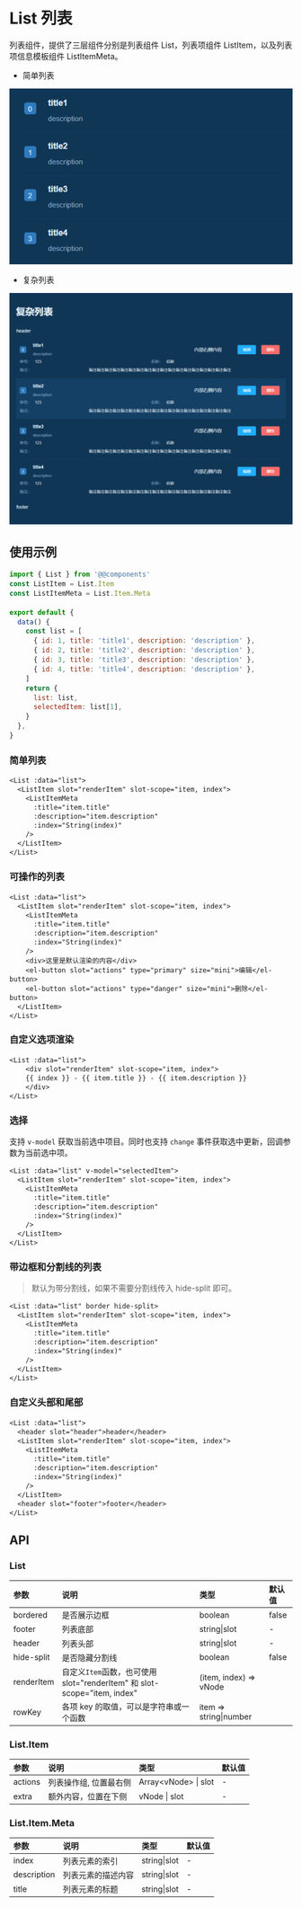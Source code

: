 # List 列表

列表组件，提供了三层组件分别是列表组件 List，列表项组件 ListItem，以及列表项信息模板组件 ListItemMeta。

- 简单列表

![](https://raw.githubusercontent.com/jiangwenyang/graphbed/master/20191223113036.png)

- 复杂列表

![](https://raw.githubusercontent.com/jiangwenyang/graphbed/master/20191227104114.png)

## 使用示例

```js
import { List } from '@@components'
const ListItem = List.Item
const ListItemMeta = List.Item.Meta

export default {
  data() {
    const list = [
      { id: 1, title: 'title1', description: 'description' },
      { id: 2, title: 'title2', description: 'description' },
      { id: 3, title: 'title3', description: 'description' },
      { id: 4, title: 'title4', description: 'description' },
    ]
    return {
      list: list,
      selectedItem: list[1],
    }
  },
}
```

### 简单列表

```vue
<List :data="list">
  <ListItem slot="renderItem" slot-scope="item, index">
    <ListItemMeta
      :title="item.title"
      :description="item.description"
      :index="String(index)"
    />
  </ListItem>
</List>
```

### 可操作的列表

```vue
<List :data="list">
  <ListItem slot="renderItem" slot-scope="item, index">
    <ListItemMeta
      :title="item.title"
      :description="item.description"
      :index="String(index)"
    />
    <div>这里是默认渲染的内容</div>
    <el-button slot="actions" type="primary" size="mini">编辑</el-button>
    <el-button slot="actions" type="danger" size="mini">删除</el-button>
  </ListItem>
</List>
```

### 自定义选项渲染

```vue
<List :data="list">      
    <div slot="renderItem" slot-scope="item, index">
    {{ index }} - {{ item.title }} - {{ item.description }}
    </div>
</List>
```

### 选择

支持 `v-model` 获取当前选中项目。同时也支持 `change` 事件获取选中更新，回调参数为当前选中项。

```vue
<List :data="list" v-model="selectedItem">
  <ListItem slot="renderItem" slot-scope="item, index">
    <ListItemMeta
      :title="item.title"
      :description="item.description"
      :index="String(index)"
    />
  </ListItem>
</List>
```

### 带边框和分割线的列表

> 默认为带分割线，如果不需要分割线传入 hide-split 即可。

```vue
<List :data="list" border hide-split>
  <ListItem slot="renderItem" slot-scope="item, index">
    <ListItemMeta
      :title="item.title"
      :description="item.description"
      :index="String(index)"
    />
  </ListItem>
</List>
```

### 自定义头部和尾部

```vue
<List :data="list">
  <header slot="header">header</header>
  <ListItem slot="renderItem" slot-scope="item, index">
    <ListItemMeta
      :title="item.title"
      :description="item.description"
      :index="String(index)"
    />
  </ListItem>
  <header slot="footer">footer</header>
</List>
```

## API

### List

| 参数       | 说明                                                                     | 类型                   | 默认值 |
| :--------- | :----------------------------------------------------------------------- | :--------------------- | :----- |
| bordered   | 是否展示边框                                                             | boolean                | false  |
| footer     | 列表底部                                                                 | string\|slot           | -      |
| header     | 列表头部                                                                 | string\|slot           | -      |
| hide-split | 是否隐藏分割线                                                           | boolean                | false  |
| renderItem | 自定义`Item`函数，也可使用 slot="renderItem" 和 slot-scope="item, index" | (item, index) => vNode |        |
| rowKey     | 各项 key 的取值，可以是字符串或一个函数                                  | item => string\|number |        |

### List.Item

| 参数    | 说明                   | 类型                   | 默认值 |
| :------ | :--------------------- | :--------------------- | :----- |
| actions | 列表操作组, 位置最右侧 | Array\<vNode\> \| slot | -      |
| extra   | 额外内容，位置在下侧   | vNode \| slot          | -      |

### List.Item.Meta

| 参数        | 说明               | 类型         | 默认值 |
| :---------- | :----------------- | :----------- | :----- |
| index       | 列表元素的索引     | string\|slot | -      |
| description | 列表元素的描述内容 | string\|slot | -      |
| title       | 列表元素的标题     | string\|slot | -      |
